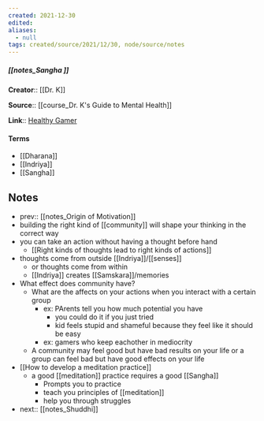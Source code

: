 ```yaml
---
created: 2021-12-30 
edited: 
aliases:
  - null
tags: created/source/2021/12/30, node/source/notes
---
```


##### [[notes_Sangha ]]
**Creator**:: [[Dr. K]]
 
**Source**:: [[course_Dr. K's Guide to Mental Health]]

**Link**:: [Healthy Gamer](https://coaching.healthygamer.gg/guide/lessons/sangha)

#### Terms
- [[Dharana]]
- [[Indriya]]
- [[Sangha]]
## Notes
- prev:: [[notes_Origin of Motivation]]
- building the right kind of [[community]] will shape your thinking in the correct way
- you can take an action without having a thought before hand
	- [[Right kinds of thoughts lead to right kinds of actions]]
- thoughts come from outside [[Indriya]]/[[senses]]
	- or thoughts come from within
	- [[Indriya]] creates [[Samskara]]/memories
- What effect does community have?
	- What are the affects on your actions when you interact with a certain group
		- ex: PArents tell you how much potential you have
			- you could do it if you just tried
			- kid feels stupid and shameful because they feel like it should be easy
		- ex: gamers who keep eachother in mediocrity
	- A community may feel good but have bad results on your life or a group can feel bad but have good effects on your life
- [[How to develop a meditation practice]]
	- a good [[meditation]] practice requires a good [[Sangha]]
		- Prompts you to practice
		- teach you principles of [[meditation]]
		- help you through struggles
- next:: [[notes_Shuddhi]]